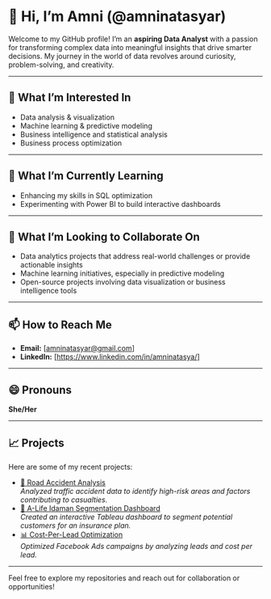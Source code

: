 # 👋 Hi, I’m Amni (@amninatasyar)  

Welcome to my GitHub profile! I’m an **aspiring Data Analyst** with a passion for transforming complex data into meaningful insights that drive smarter decisions. My journey in the world of data revolves around curiosity, problem-solving, and creativity.  

---

## 👀 What I’m Interested In  
- Data analysis & visualization
- Machine learning & predictive modeling  
- Business intelligence and statistical analysis
- Business process optimization  

---

## 🌱 What I’m Currently Learning   
- Enhancing my skills in SQL optimization  
- Experimenting with Power BI to build interactive dashboards  

---

## 💞️ What I’m Looking to Collaborate On  
- Data analytics projects that address real-world challenges or provide actionable insights 
- Machine learning initiatives, especially in predictive modeling
- Open-source projects involving data visualization or business intelligence tools  

---

## 📫 How to Reach Me  
- **Email:** [amninatasyar@gmail.com]
- **LinkedIn:** [https://www.linkedin.com/in/amninatasya/] 

---

## 😄 Pronouns  
**She/Her**  

---

## 📈 **Projects**
Here are some of my recent projects:  
- [🚦 Road Accident Analysis](https://github.com/yourusername/road-accidents-analysis)  
  *Analyzed traffic accident data to identify high-risk areas and factors contributing to casualties.*  
- [💼 A-Life Idaman Segmentation Dashboard](https://github.com/yourusername/a-life-idaman-dashboard)  
  *Created an interactive Tableau dashboard to segment potential customers for an insurance plan.*  
- [📊 Cost-Per-Lead Optimization](https://github.com/yourusername/facebook-ads-analytics)  
  *Optimized Facebook Ads campaigns by analyzing leads and cost per lead.*  

---

Feel free to explore my repositories and reach out for collaboration or opportunities!  

<!---
amninatasyar/amninatasyar is a ✨ special ✨ repository because its `README.md` (this file) appears on your GitHub profile.
You can click the Preview link to take a look at your changes.
--->
